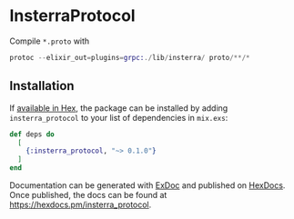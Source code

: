 # InsterraProtocol

Compile `*.proto` with 

```elixir
protoc --elixir_out=plugins=grpc:./lib/insterra/ proto/**/*
```

## Installation

If [available in Hex](https://hex.pm/docs/publish), the package can be installed
by adding `insterra_protocol` to your list of dependencies in `mix.exs`:

```elixir
def deps do
  [
    {:insterra_protocol, "~> 0.1.0"}
  ]
end
```

Documentation can be generated with [ExDoc](https://github.com/elixir-lang/ex_doc)
and published on [HexDocs](https://hexdocs.pm). Once published, the docs can
be found at <https://hexdocs.pm/insterra_protocol>.

